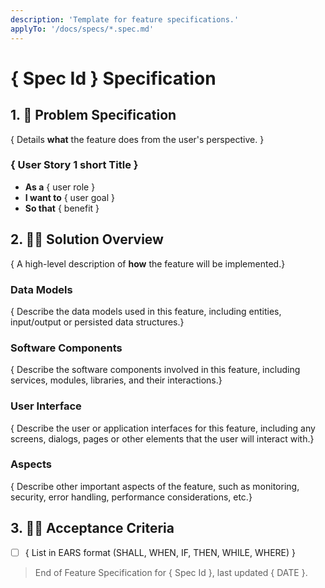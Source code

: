 ```yaml
---
description: 'Template for feature specifications.'
applyTo: '/docs/specs/*.spec.md'
---
```


# { Spec Id } Specification

## 1. 👔 Problem Specification

{ Details **what** the feature does from the user's perspective. }

### { User Story 1 short Title }

- **As a** { user role }
- **I want to** { user goal }
- **So that** { benefit }

## 2. 🧑‍💻 Solution Overview

{ A high-level description of **how** the feature will be implemented.}

### Data Models

{ Describe the data models used in this feature, including entities, input/output or persisted data structures.}

### Software Components

{ Describe the software components involved in this feature, including services, modules, libraries, and their interactions.}

### User Interface

{ Describe the user or application interfaces for this feature, including any screens, dialogs, pages or other elements that the user will interact with.}

### Aspects

{ Describe other important aspects of the feature, such as monitoring, security, error handling, performance considerations, etc.}

## 3. 🧑‍⚖️ Acceptance Criteria

- [ ] { List in EARS format (SHALL, WHEN, IF, THEN, WHILE, WHERE) }

> End of Feature Specification for { Spec Id }, last updated { DATE }.
